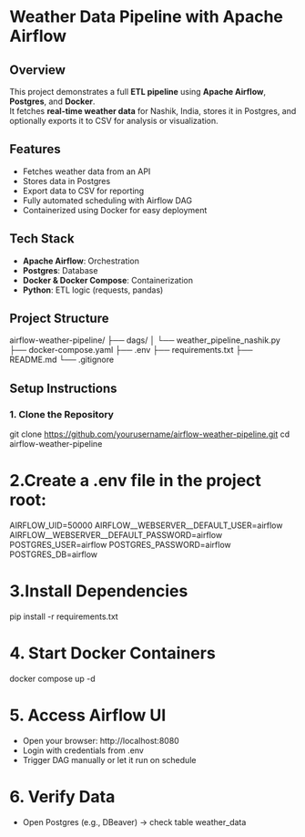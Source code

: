 # Weather Data Pipeline with Apache Airflow

## Overview
This project demonstrates a full **ETL pipeline** using **Apache Airflow**, **Postgres**, and **Docker**.  
It fetches **real-time weather data** for Nashik, India, stores it in Postgres, and optionally exports it to CSV for analysis or visualization.

## Features
- Fetches weather data from an API
- Stores data in Postgres
- Export data to CSV for reporting
- Fully automated scheduling with Airflow DAG
- Containerized using Docker for easy deployment

## Tech Stack
- **Apache Airflow**: Orchestration
- **Postgres**: Database
- **Docker & Docker Compose**: Containerization
- **Python**: ETL logic (requests, pandas)

## Project Structure
 
 airflow-weather-pipeline/
├── dags/
│ └── weather_pipeline_nashik.py
├── docker-compose.yaml
├── .env
├── requirements.txt
├── README.md
└── .gitignore

  
## Setup Instructions

### 1. Clone the Repository

git clone https://github.com/yourusername/airflow-weather-pipeline.git
cd airflow-weather-pipeline 

# 2.Create a .env file in the project root:
AIRFLOW_UID=50000
AIRFLOW__WEBSERVER__DEFAULT_USER=airflow
AIRFLOW__WEBSERVER__DEFAULT_PASSWORD=airflow
POSTGRES_USER=airflow
POSTGRES_PASSWORD=airflow
POSTGRES_DB=airflow

# 3.Install Dependencies
pip install -r requirements.txt

# 4. Start Docker Containers
docker compose up -d

# 5. Access Airflow UI
- Open your browser: http://localhost:8080
- Login with credentials from .env
- Trigger DAG manually or let it run on schedule

# 6. Verify Data
- Open Postgres (e.g., DBeaver) → check table weather_data








